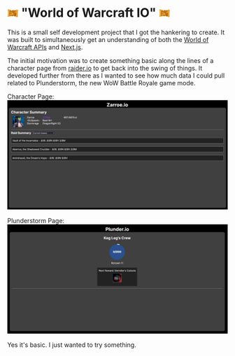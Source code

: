 # <img width="25px" src="./src/app/plunder/map.png"/> "World of Warcraft IO" <img width="25px" src="./src/app/plunder/map.png"/>

This is a small self development project that I got the hankering to create. It was built to simultaneously get an understanding of both the [World of Warcraft APIs](https://develop.battle.net/documentation/world-of-warcraft) and [Next.js](https://nextjs.org/). 

The initial motivation was to create something basic along the lines of a character page from [raider.io](https://raider.io/) to get back into the swing of things. It developed further from there as I wanted to see how much data I could pull related to Plunderstorm, the new WoW Battle Royale game mode.

Character Page:
![Character Page](./src/data/homePageSS.png)

Plunderstorm Page:
![Plunderstorm Page](./src/data/plunderPageSS.png)

Yes it's basic. I just wanted to try something.